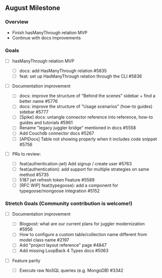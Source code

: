 ## August Milestone

### Overview

- Finish hasManyThrough relation MVP
- Continue with docs improvements

### Goals

- [ ] hasManyThrough relation MVP

  - [ ] docs: add HasManyThrough relation #5835
  - [ ] feat: set up HasManyThrough relation through the CLI #5836

- [ ] Documentation improvement

  - [ ] docs: improve the structure of "Behind the scenes" sidebar + find a
        better name #5776
  - [ ] docs: improve the structure of "Usage scenarios" (how-to guides) sidebar
        #5777
  - [ ] [Spike] docs: untangle connector reference into reference, how-to guides
        and tutorials #5961
  - [ ] Rename "legacy juggler bridge" mentioned in docs #5558
  - [ ] Add Couchdb connector docs #5267
  - [ ] [APIDocs] Table not showing properly when it includes code snippet #5756

- [ ] PRs to review:
  - [ ] feat(authentication-jwt) Add signup / create user #5763
  - [ ] feat(authentication): add support for multiple strategies on same method
        #5735
  - [ ] 5187 jwt refresh token Feature #5589
  - [ ] [RFC WIP] feat(typegoose): add a component for typegoose/mongoose
        integration #5152

### Stretch Goals (Community contribution is welcome!)

- [ ] Documentation improvement

  - [ ] Blogpost: what are our current plans for juggler modernization #5956
  - [ ] How to configure a custom table/collection name different from model
        class name #2197
  - [ ] Add "project layout reference" page #4847
  - [ ] Add missing LoopBack 4 Types docs #5063

- [ ] Feature parity
  - [ ] Execute raw NoSQL queries (e.g. MongoDB) #3342
